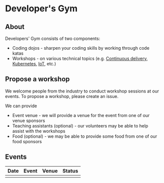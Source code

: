 # Developer's Gym

## About 

Developers' Gym consists of two components:

- Coding dojos - sharpen your coding skills by working through code katas
- Workshops - on various technical topics (e.g. [Continuous delivery](https://www.meetup.com/Junior-Developers-Singapore/events/262410758/), [Kubernetes](https://www.meetup.com/Junior-Developers-Singapore/events/264395751/), [IoT](https://www.meetup.com/Junior-Developers-Singapore/events/264490586/), etc.)

## Propose a workshop

We welcome people from the industry to conduct workshop sessions at our events. To propose a workshop, please create an issue. 

We can provide 

- Event venue - we will provide a venue for the event from one of our venue sponsors
- Teaching assistants (optional) - our volunteers may be able to help assist with the workshops
- Food (optional) - we may be able to provide some food from one of our food sponsors

## Events

| Date | Event | Venue | Status |
| ---- | ----- | ----- |:------:|
|      |       |       |        |
